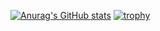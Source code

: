 [![Anurag's GitHub stats](https://github-readme-stats.vercel.app/api?username=JohnFromSpace)](https://github.com/anuraghazra/github-readme-stats)
[![trophy](https://github-profile-trophy.vercel.app/?username=JohnFromSpace)](https://github.com/ryo-ma/github-profile-trophy)
